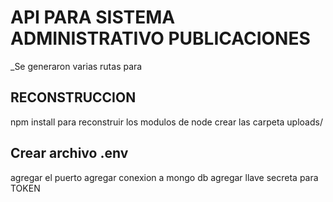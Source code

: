 # API PARA SISTEMA ADMINISTRATIVO PUBLICACIONES

_Se generaron varias rutas para 

## RECONSTRUCCION

npm install para reconstruir los modulos de node
crear las  carpeta uploads/


## Crear archivo .env

agregar el puerto
agregar conexion a mongo db
agregar llave secreta para TOKEN
